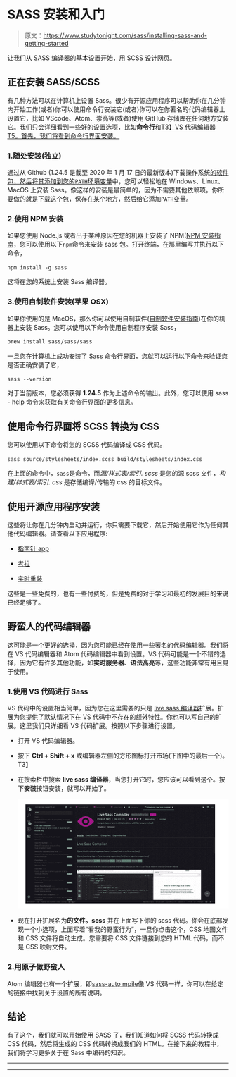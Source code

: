 # SASS 安装和入门

> 原文：<https://www.studytonight.com/sass/installing-sass-and-getting-started>

让我们从 SASS 编译器的基本设置开始，用 SCSS 设计网页。

## 正在安装 SASS/SCSS

有几种方法可以在计算机上设置 Sass。很少有开源应用程序可以帮助你在几分钟内开始工作(或者)你可以使用命令行安装它(或者)你可以在你著名的代码编辑器上设置它，比如 VScode、Atom、崇高等(或者)使用 GitHub 存储库在任何地方安装它。我们只会详细看到一些好的设置选项，比如**命令行**和[T3】VS 代码编辑器 T5。首先，我们将看到命令行界面安装。](https://code.visualstudio.com/)

### 1.随处安装(独立)

通过从 Github (1.24.5 是截至 2020 年 1 月 17 日的最新版本)下载操作系统[的软件包，然后](https://github.com/sass/dart-sass/releases/tag/1.24.5)[将其添加到您的`PATH`环境变量](https://www.studytonight.com/post/how-to-set-path-environment-variable)中，您可以轻松地在 Windows、Linux、MacOS 上安装 Sass。像这样的安装是最简单的，因为不需要其他依赖项。你所要做的就是下载这个包，保存在某个地方，然后给它添加`PATH`变量。

### 2.使用 NPM 安装

如果您使用 Node.js 或者出于某种原因在您的机器上安装了 NPM([NPM 安装指南](https://www.studytonight.com/post/node-package-manager-npm)，您可以使用以下`npm`命令来安装 sass 包。打开终端，在那里编写并执行以下命令，

`npm install -g sass`

这将在您的系统上安装 Sass 编译器。

### 3.使用自制软件安装(苹果 OSX)

如果你使用的是 MacOS，那么你可以使用自制软件([自制软件安装指南](https://www.studytonight.com/post/what-is-homebrew-and-how-to-install-it-on-mac-osx))在你的机器上安装 Sass。您可以使用以下命令使用自制程序安装 Sass，

```sass
brew install sass/sass/sass

```

一旦您在计算机上成功安装了 Sass 命令行界面，您就可以运行以下命令来验证您是否正确安装了它，

```sass
sass --version
```

对于当前版本，您必须获得 **1.24.5** 作为上述命令的输出。此外，您可以使用 sass - help 命令来获取有关命令行界面的更多信息。

## 使用命令行界面将 SCSS 转换为 CSS

您可以使用以下命令将您的 SCSS 代码编译成 CSS 代码。

`sass source/stylesheets/index.scss build/stylesheets/index.css`

在上面的命令中，`sass`是命令，而*源/样式表/索引. scss* 是您的源 scss 文件，*构建/样式表/索引. css* 是存储编译/传输的 css 的目标文件。

## 使用开源应用程序安装

这些将让你在几分钟内启动并运行，你只需要下载它，然后开始使用它作为任何其他代码编辑器。请查看以下应用程序:

*   [指南针 app](http://compass.kkbox.com/)

*   [考拉](http://koala-app.com/)

*   [实时重装](http://livereload.com/)

这些是一些免费的，也有一些付费的，但是免费的对于学习和最初的发展目的来说已经足够了。

## 野蛮人的代码编辑器

这可能是一个更好的选择，因为您可能已经在使用一些著名的代码编辑器。我们将在 VS 代码编辑器和 Atom 代码编辑器中看到设置。VS 代码可能是一个不错的选择，因为它有许多其他功能，如**实时服务器**、**语法高亮**等，这些功能非常有用且易于使用。

### 1.使用 VS 代码进行 Sass

VS 代码中的设置相当简单，因为您在这里需要的只是 [live sass 编译器](https://marketplace.visualstudio.com/items?itemName=ritwickdey.live-sass)扩展。扩展为您提供了默认情况下在 VS 代码中不存在的额外特性。你也可以写自己的扩展。这里我们只详细看 VS 代码扩展。按照以下步骤进行设置。

*   打开 VS 代码编辑器。

*   按下 **Ctrl + Shift + x** 或编辑器左侧的方形图标打开市场(下图中的最后一个)。
    T3】

*   在搜索栏中搜索 **live sass 编译器**，当您打开它时，您应该可以看到这个。按下**安装**按钮安装，就可以开始了。

    ![Using VS Code editor for SASS](img/6679231994c64ae556c6ed6b71eb27ae.png)

*   现在打开扩展名为**的文件。scss** 并在上面写下你的 scss 代码。你会在底部发现一个小选项，上面写着“看我的野蛮行为”，一旦你点击这个，CSS 地图文件和 CSS 文件将自动生成。您需要将 CSS 文件链接到您的 HTML 代码，而不是 CSS 映射文件。

### 2.用原子做野蛮人

Atom 编辑器也有一个扩展，即[sass-auto mpile](https://atom.io/packages/sass-autocompile)像 VS 代码一样，你可以在给定的链接中找到关于设置的所有说明。

## 结论

有了这个，我们就可以开始使用 SASS 了，我们知道如何将 SCSS 代码转换成 CSS 代码，然后将生成的 CSS 代码转换成我们的 HTML。在接下来的教程中，我们将学习更多关于在 Sass 中编码的知识。

* * *

* * *